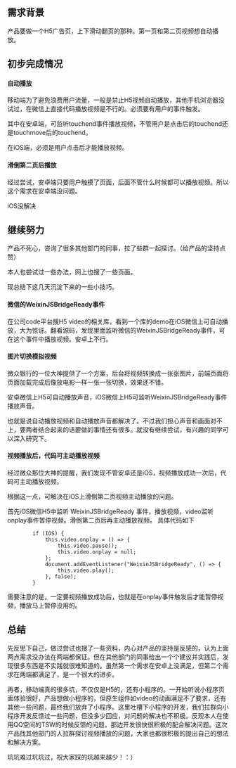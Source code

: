 ## 需求背景
产品要做一个H5广告页，上下滑动翻页的那种。第一页和第二页视频想自动播放。
## 初步完成情况
#### 自动播放

移动端为了避免浪费用户流量，一般是禁止H5视频自动播放，其他手机浏览器没试过，在微信上直接代码播放视频是不行的。必须要有用户的事件触发。

其中在安卓端，可监听touchend事件播放视频，不管用户是点击后的touchend还是touchmove后的touchend。

在iOS端，必须是用户点击后才能播放视频。

#### 滑倒第二页后播放

经过尝试，安卓端只要用户触摸了页面，后面不管什么时候都可以播放视频。所以这个需求在安卓端没问题。

iOS没解决

## 继续努力
产品不死心，咨询了很多其他部门的同事，拉了些群一起探讨。（给产品的坚持点赞）

本人也尝试过一些办法，网上也搜了一些页面。

现总结下这几天沉淀下来的一些小技巧。

#### 微信的WeixinJSBridgeReady事件
在公司code平台搜H5 video的相关库，看到一个库的demo在iOS微信上可自动播放，大为惊讶。翻看源码，发现里面监听微信的WeixinJSBridgeReady事件，可在这个事件中播放视频。安卓上不行。


#### 图片切换模拟视频

微众银行的一位大神提供了一个方案，后台将视频转换成一张张图片，前端页面将页面加载完成后像放电影一样一张一张切换，效果还不错。

安卓微信上H5可自动播放声音，iOS微信上H5可监听WeixinJSBridgeReady事件播放声音。

也就是说自动播放视频和自动播放声音都解决了。不过我们担心声音和画面对不上，要两者结合起来的话要做的事情还有很多。就没有继续尝试，有兴趣的同学可以深入研究下。

#### 视频播放后，代码可主动播放视频

经过微众那位大神的提醒，我们发现不管安卓还是iOS，视频播放成功一次后，代码可主动播放视频。

根据这一点，可解决在iOS上滑倒第二页视频主动播放的问题。

首先iOS微信H5中监听 WeixinJSBridgeReady 事件，播放视频，video监听onplay事件暂停视频。滑倒第二页后再主动播放视频。
具体代码如下

```
        if (IOS) {
            this.video.onplay = () => {
                this.video.pause();
                this.video.onplay = null;
            };
            document.addEventListener("WeixinJSBridgeReady", () => {
                this.video.play();
            }, false);
        }
```
需要注意的是，一定要视频播放成功后，也就是在onplay事件触发后才能暂停视频，播放马上暂停没用的。

## 总结

先反思下自己，做过尝试也搜了一些资料，内心对产品的坚持是反感的，认为上面两点需求没办法在两端都保证。但在其他部门的同事给出一个个建议并实践后，发现很多东西是不实践就很难知道的。虽然第一个需求在安卓上没满足，但第二个需求在两端都满足了，是一个很大的进步。

再者，移动端真的很多坑，不仅仅是H5的，还有小程序的。一开始听说小程序页面体验很好，产品想做小程序的，但原生组件如video的动画满足不了要求，还有其他一些问题，最终我们放弃了小程序。这里吐槽下小程序的开发，我们拉群向小程序开发反馈过一些问题，但没多少回应，对问题的解决也不积极。反观本人在使用QQ空间的TSW的时候反馈的问题，那边开发很快很积极的配合解决问题。这次产品找其他部门的人拉群探讨视频播放的问题，大家也都很积极的提出自己的想法和解决方案。

坑坑难过坑坑过，祝大家踩的坑越来越少！：）

